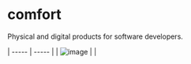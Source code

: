 # comfort
Physical and digital products for software developers.

| ----- | ----- |
| ![image](https://github.com/user-attachments/assets/df5aa943-a4ec-4a94-80cf-0c9370451f24) |       |
